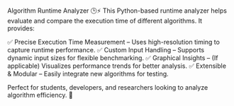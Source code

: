 Algorithm Runtime Analyzer 🕒⚡
This Python-based runtime analyzer helps evaluate and compare the execution time of different algorithms. It provides:

✅ Precise Execution Time Measurement – Uses high-resolution timing to capture runtime performance.
✅ Custom Input Handling – Supports dynamic input sizes for flexible benchmarking.
✅ Graphical Insights – (If applicable) Visualizes performance trends for better analysis.
✅ Extensible & Modular – Easily integrate new algorithms for testing.

Perfect for students, developers, and researchers looking to analyze algorithm efficiency. 🚀

